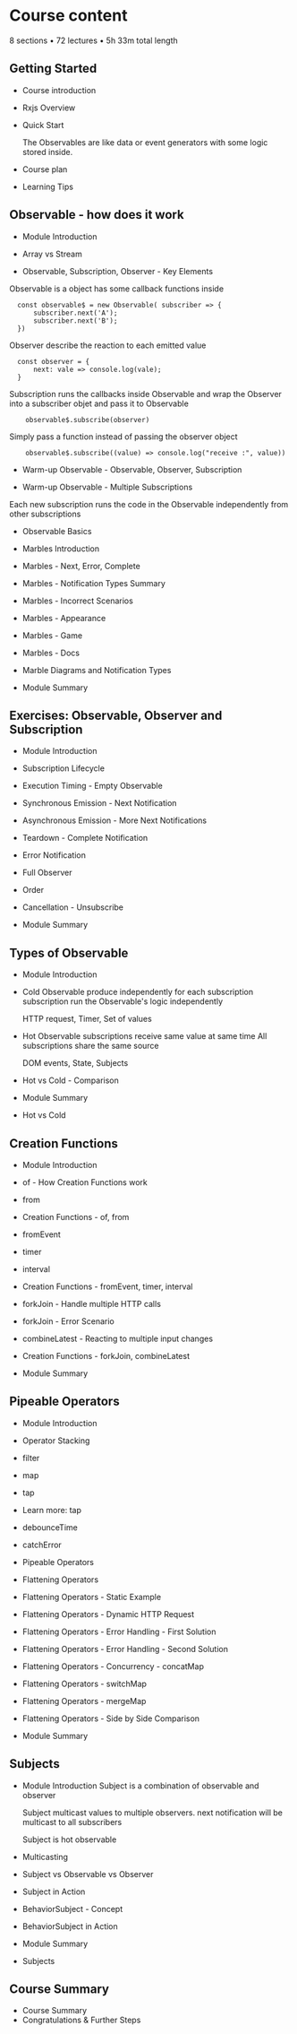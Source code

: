 
# Course content
8 sections • 72 lectures • 5h 33m total length


## Getting Started
- Course introduction

- Rxjs Overview

- Quick Start
  
  The Observables are like data or event generators with some logic stored inside.


- Course plan

- Learning Tips

## Observable - how does it work
- Module Introduction

- Array vs Stream

- Observable, Subscription, Observer - Key Elements

Observable is a object has some callback functions inside
  ```
    const observable$ = new Observable( subscriber => {
        subscriber.next('A');
        subscriber.next('B');
    })
  ```

Observer describe the reaction to each emitted value
  ```
    const observer = {
        next: vale => console.log(vale);
    }
  ```
Subscription runs the callbacks inside Observable and wrap the Observer into a subscriber objet and pass it to Observable
```
    observable$.subscribe(observer)
```

Simply pass a function instead of passing the observer object
```
    observable$.subscribe((value) => console.log("receive :", value))
```

- Warm-up Observable - Observable, Observer, Subscription
  
- Warm-up Observable - Multiple Subscriptions

Each new subscription runs the code in the Observable independently from other subscriptions

- Observable Basics

- Marbles Introduction

- Marbles - Next, Error, Complete
  
- Marbles - Notification Types Summary

- Marbles - Incorrect Scenarios

- Marbles - Appearance

- Marbles - Game

- Marbles - Docs

- Marble Diagrams and Notification Types

- Module Summary

## Exercises: Observable, Observer and Subscription
- Module Introduction

- Subscription Lifecycle
  
- Execution Timing - Empty Observable
 
- Synchronous Emission - Next Notification
 
- Asynchronous Emission - More Next Notifications
 
- Teardown - Complete Notification
 
- Error Notification

- Full Observer
  
- Order

- Cancellation - Unsubscribe

- Module Summary

## Types of Observable
- Module Introduction
  
- Cold Observable
  produce independently for each subscription
  subscription run the Observable's logic independently
  
  HTTP request, Timer, Set of values

- Hot Observable
  subscriptions receive same value at same time
  All subscriptions share the same source

  DOM events, State, Subjects

- Hot vs Cold - Comparison

- Module Summary

- Hot vs Cold

## Creation Functions
- Module Introduction
  
- of - How Creation Functions work

- from

- Creation Functions - of, from

- fromEvent

- timer

- interval

- Creation Functions - fromEvent, timer, interval

- forkJoin - Handle multiple HTTP calls

- forkJoin - Error Scenario

- combineLatest - Reacting to multiple input changes

- Creation Functions - forkJoin, combineLatest

- Module Summary

## Pipeable Operators
- Module Introduction
- Operator Stacking
- filter
- map
- tap
- Learn more: tap
- debounceTime
- catchError
- Pipeable Operators
- Flattening Operators
- Flattening Operators - Static Example
- Flattening Operators - Dynamic HTTP Request
- Flattening Operators - Error Handling - First Solution
- Flattening Operators - Error Handling - Second Solution
- Flattening Operators - Concurrency - concatMap
- Flattening Operators - switchMap
- Flattening Operators - mergeMap
- Flattening Operators - Side by Side Comparison

- Module Summary


## Subjects
- Module Introduction
  Subject is a combination of observable and observer

  Subject multicast values to multiple observers. next notification will be multicast to all subscribers

  Subject is hot observable



- Multicasting
- Subject vs Observable vs Observer
- Subject in Action
- BehaviorSubject - Concept
- BehaviorSubject in Action
- Module Summary
- Subjects


## Course Summary
- Course Summary
- Congratulations & Further Steps
